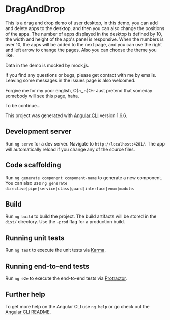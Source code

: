 # DragAndDrop

This is a drag and drop demo of user desktop, in this demo, you can add and delete apps to the desktop, and then 
you can also change the positions of the apps.
The number of apps displayed in the desktop is defined by 10, the width and height of the app's panel is responsive.
When the numbers is over 10, the apps will be added to the next page, and you can use the right and left arrow to change the
pages.
Also you can choose the theme you like.

Data in the demo is mocked by mock,js.

If you find any questions or bugs, please get contact with me by emails.
Leaving some messages in the issues page is also welcomed.

Forgive me for my poor english, O(∩_∩)O~
Just pretend that someday somebody will see this page, haha.

To be continue... 

This project was generated with [Angular CLI](https://github.com/angular/angular-cli) version 1.6.6.

## Development server

Run `ng serve` for a dev server. Navigate to `http://localhost:4201/`. The app will automatically reload if you change any of the source files.

## Code scaffolding

Run `ng generate component component-name` to generate a new component. You can also use `ng generate directive|pipe|service|class|guard|interface|enum|module`.

## Build

Run `ng build` to build the project. The build artifacts will be stored in the `dist/` directory. Use the `-prod` flag for a production build.

## Running unit tests

Run `ng test` to execute the unit tests via [Karma](https://karma-runner.github.io).

## Running end-to-end tests

Run `ng e2e` to execute the end-to-end tests via [Protractor](http://www.protractortest.org/).

## Further help

To get more help on the Angular CLI use `ng help` or go check out the [Angular CLI README](https://github.com/angular/angular-cli/blob/master/README.md).
